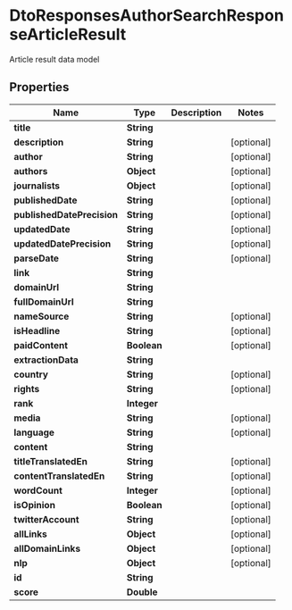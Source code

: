 

# DtoResponsesAuthorSearchResponseArticleResult

Article result data model

## Properties

| Name | Type | Description | Notes |
|------------ | ------------- | ------------- | -------------|
|**title** | **String** |  |  |
|**description** | **String** |  |  [optional] |
|**author** | **String** |  |  [optional] |
|**authors** | **Object** |  |  [optional] |
|**journalists** | **Object** |  |  [optional] |
|**publishedDate** | **String** |  |  [optional] |
|**publishedDatePrecision** | **String** |  |  [optional] |
|**updatedDate** | **String** |  |  [optional] |
|**updatedDatePrecision** | **String** |  |  [optional] |
|**parseDate** | **String** |  |  [optional] |
|**link** | **String** |  |  |
|**domainUrl** | **String** |  |  |
|**fullDomainUrl** | **String** |  |  |
|**nameSource** | **String** |  |  [optional] |
|**isHeadline** | **String** |  |  [optional] |
|**paidContent** | **Boolean** |  |  [optional] |
|**extractionData** | **String** |  |  |
|**country** | **String** |  |  [optional] |
|**rights** | **String** |  |  [optional] |
|**rank** | **Integer** |  |  |
|**media** | **String** |  |  [optional] |
|**language** | **String** |  |  [optional] |
|**content** | **String** |  |  |
|**titleTranslatedEn** | **String** |  |  [optional] |
|**contentTranslatedEn** | **String** |  |  [optional] |
|**wordCount** | **Integer** |  |  [optional] |
|**isOpinion** | **Boolean** |  |  [optional] |
|**twitterAccount** | **String** |  |  [optional] |
|**allLinks** | **Object** |  |  [optional] |
|**allDomainLinks** | **Object** |  |  [optional] |
|**nlp** | **Object** |  |  [optional] |
|**id** | **String** |  |  |
|**score** | **Double** |  |  |



